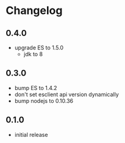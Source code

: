 Changelog
=========

0.4.0
-----
* upgrade ES to 1.5.0
  * jdk to 8

0.3.0
-----
* bump ES to 1.4.2
* don't set esclient api version dynamically
* bump nodejs to 0.10.36

0.1.0
-----
* initial release
